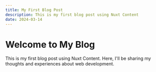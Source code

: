 ```yaml
---
title: My First Blog Post
description: This is my first blog post using Nuxt Content
date: 2024-03-14
---
```


# Welcome to My Blog

This is my first blog post using Nuxt Content. Here, I'll be sharing my thoughts and experiences about web development.
